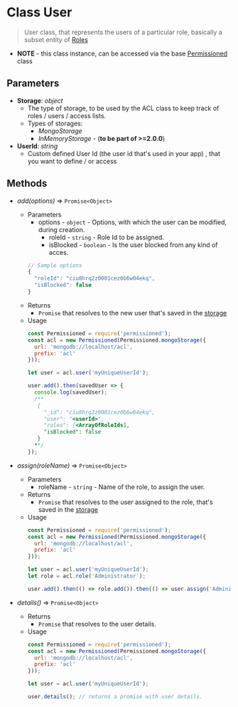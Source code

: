 # Class User

> User class, that represents the users of a particular role, basically a subset entity of [Roles](./role.md)

* **NOTE** - this class instance, can be accessed via the base [Permissioned](./permissioned.md) class

## Parameters

* **Storage**: *object*
  * The type of storage, to be used by the ACL class to keep track of roles / users / access lists.
  * Types of storages:
      * *MongoStorage*
      * *InMemoryStorage* - (**to be part of >=2.0.0**)
* **UserId**: *string*
  * Custom defined User Id (the user id that's used in your app) , that you want to define / or access

## Methods

* *add(options)* => `Promise<Object>`
  * Parameters
    * options - `object` - Options, with which the user can be modified, during creation.
      * roleId - `string` - Role Id to be assigned.
      * isBlocked - `boolean` - Is the user blocked from any kind of acces.
    ```js
    // Sample options
    {
      "roleId": "ciu8hrq2z0001cez0b6w04ekq",
      "isBlocked": false
    }
    ```
  * Returns
    * `Promise` that resolves to the new user that's saved in the [storage](#storage)
  * Usage
    ```javascript
    const Permissioned = require('permissioned');
    const acl = new Permissioned(Permissioned.mongoStorage({
      url: 'mongodb://localhost/acl',
      prefix: 'acl'
    }));

    let user = acl.user('myUniqueUserId');

    user.add().then(savedUser => {
      console.log(savedUser);
      /**
       {
         "_id": "ciu8hrq2z0001cez0b6w04ekq",
         "user": "<userId>",
         "roles": [<ArrayOfRoleIds],
         "isBlocked": false
       }
      **/
    });
    ```

* *assign(roleName)* => `Promise<Object>`
  * Parameters
    * roleName - `string` - Name of the role, to assign the user.
  * Returns
    * `Promise` that resolves to the user assigned to the role, that's saved in the [storage](#storage)
  * Usage
    ```javascript
    const Permissioned = require('permissioned');
    const acl = new Permissioned(Permissioned.mongoStorage({
      url: 'mongodb://localhost/acl',
      prefix: 'acl'
    }));

    let user = acl.user('myUniqueUserId');
    let role = acl.role('Administrator');

    user.add().then(() => role.add()).then(() => user.assign('Administrator'));
    ```

* *details()* => `Promise<Object>`
  * Returns
    * `Promise` that resolves to the user details.
  * Usage
    ```javascript
    const Permissioned = require('permissioned');
    const acl = new Permissioned(Permissioned.mongoStorage({
      url: 'mongodb://localhost/acl',
      prefix: 'acl'
    }));

    let user = acl.user('myUniqueUserId');

    user.details(); // returns a promise with user details.
    ```
